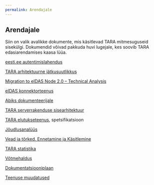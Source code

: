 ```yaml
---
permalink: Arendajale
---
```


## Arendajale

Siin on valik avalikke dokumente, mis käsitlevad TARA mitmesuguseid sisekülgi. Dokumendid võivad pakkuda huvi lugejale, kes soovib TARA edasiarendamises kaasa lüüa.

[eesti.ee autentimislahendus](EE-Auth)

[TARA arhitektuurne jätkusuutlikkus](Jatkusuutlikkus)<br>

[Migration to eIDAS Node 2.0 – Technical Analysis](Migration)

<a href='https://e-gov.github.io/eIDAS-Connector/'>eIDAS konnektorteenus</a>

[Abiks dokumenteerijale](Dokuabi)

[TARA serverrakenduse sisearhitektuur](Sisearhitektuur)

[TARA elutukseteenus](Elutukse), spetsifikatsioon<br>

[Jõudlusanalüüs](Joudlus)<br>

[Vead ja tõrked. Ennetamine ja Käsitlemine](Veakasitlus)<br>

[TARA statistika](Statistika)<br>

[Võtmehaldus](Votmehaldus)<br>

[Dokumentatsiooniplaan](Dok-plaan)

[Teenuse muudatused](Muutmine)

